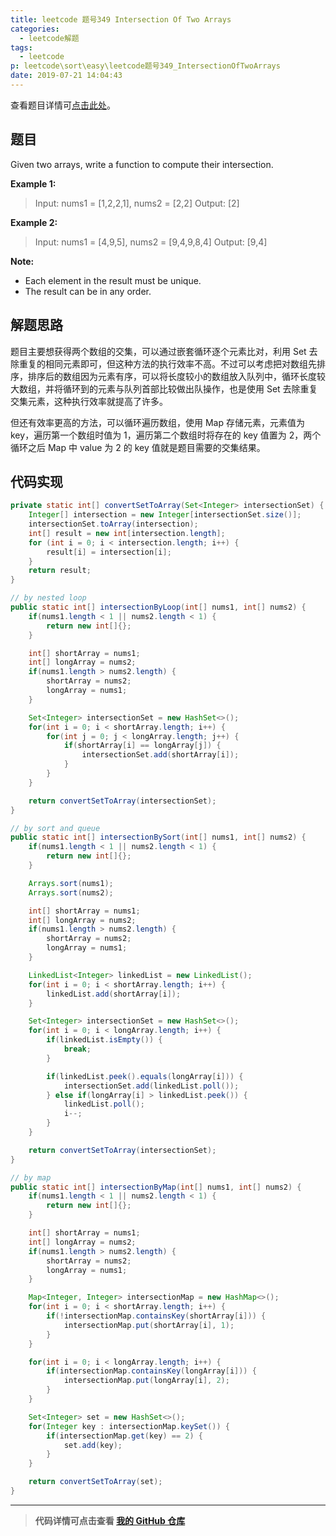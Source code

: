```yaml
---
title: leetcode 题号349 Intersection Of Two Arrays
categories:
  - leetcode解题
tags:
  - leetcode
p: leetcode\sort\easy\leetcode题号349_IntersectionOfTwoArrays
date: 2019-07-21 14:04:43
---
```


查看题目详情可[点击此处](https://leetcode.com/problems/intersection-of-two-arrays/)。

## 题目

Given two arrays, write a function to compute their intersection.

**Example 1:**

> Input: nums1 = [1,2,2,1], nums2 = [2,2]
Output: [2]

**Example 2:**

> Input: nums1 = [4,9,5], nums2 = [9,4,9,8,4]
Output: [9,4]

**Note:**

- Each element in the result must be unique.
- The result can be in any order.

## 解题思路

题目主要想获得两个数组的交集，可以通过嵌套循环逐个元素比对，利用 Set 去除重复的相同元素即可，但这种方法的执行效率不高。不过可以考虑把对数组先排序，排序后的数组因为元素有序，可以将长度较小的数组放入队列中，循环长度较大数组，并将循环到的元素与队列首部比较做出队操作，也是使用 Set 去除重复交集元素，这种执行效率就提高了许多。

但还有效率更高的方法，可以循环遍历数组，使用 Map 存储元素，元素值为 key，遍历第一个数组时值为 1，遍历第二个数组时将存在的 key 值置为 2，两个循环之后 Map 中 value 为 2 的 key 值就是题目需要的交集结果。

## 代码实现

```java
private static int[] convertSetToArray(Set<Integer> intersectionSet) {
    Integer[] intersection = new Integer[intersectionSet.size()];
    intersectionSet.toArray(intersection);
    int[] result = new int[intersection.length];
    for (int i = 0; i < intersection.length; i++) {
        result[i] = intersection[i];
    }
    return result;
}

// by nested loop
public static int[] intersectionByLoop(int[] nums1, int[] nums2) {
    if(nums1.length < 1 || nums2.length < 1) {
        return new int[]{};
    }

    int[] shortArray = nums1;
    int[] longArray = nums2;
    if(nums1.length > nums2.length) {
        shortArray = nums2;
        longArray = nums1;
    }

    Set<Integer> intersectionSet = new HashSet<>();
    for(int i = 0; i < shortArray.length; i++) {
        for(int j = 0; j < longArray.length; j++) {
            if(shortArray[i] == longArray[j]) {
                intersectionSet.add(shortArray[i]);
            }
        }
    }

    return convertSetToArray(intersectionSet);
}

// by sort and queue
public static int[] intersectionBySort(int[] nums1, int[] nums2) {
    if(nums1.length < 1 || nums2.length < 1) {
        return new int[]{};
    }

    Arrays.sort(nums1);
    Arrays.sort(nums2);

    int[] shortArray = nums1;
    int[] longArray = nums2;
    if(nums1.length > nums2.length) {
        shortArray = nums2;
        longArray = nums1;
    }

    LinkedList<Integer> linkedList = new LinkedList();
    for(int i = 0; i < shortArray.length; i++) {
        linkedList.add(shortArray[i]);
    }

    Set<Integer> intersectionSet = new HashSet<>();
    for(int i = 0; i < longArray.length; i++) {
        if(linkedList.isEmpty()) {
            break;
        }

        if(linkedList.peek().equals(longArray[i])) {
            intersectionSet.add(linkedList.poll());
        } else if(longArray[i] > linkedList.peek()) {
            linkedList.poll();
            i--;
        }
    }

    return convertSetToArray(intersectionSet);
}

// by map
public static int[] intersectionByMap(int[] nums1, int[] nums2) {
    if(nums1.length < 1 || nums2.length < 1) {
        return new int[]{};
    }

    int[] shortArray = nums1;
    int[] longArray = nums2;
    if(nums1.length > nums2.length) {
        shortArray = nums2;
        longArray = nums1;
    }

    Map<Integer, Integer> intersectionMap = new HashMap<>();
    for(int i = 0; i < shortArray.length; i++) {
        if(!intersectionMap.containsKey(shortArray[i])) {
            intersectionMap.put(shortArray[i], 1);
        }
    }

    for(int i = 0; i < longArray.length; i++) {
        if(intersectionMap.containsKey(longArray[i])) {
            intersectionMap.put(longArray[i], 2);
        }
    }

    Set<Integer> set = new HashSet<>();
    for(Integer key : intersectionMap.keySet()) {
        if(intersectionMap.get(key) == 2) {
            set.add(key);
        }
    }

    return convertSetToArray(set);
}
```

****
> **代码详情可点击查看 [我的 GitHub 仓库](https://github.com/CloneableX/leetcode/)**